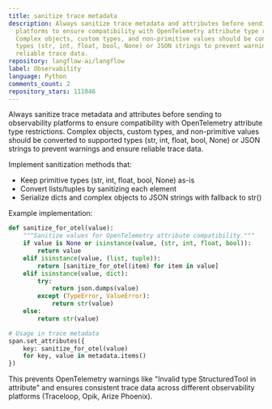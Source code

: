 ```yaml
---
title: sanitize trace metadata
description: Always sanitize trace metadata and attributes before sending to observability
  platforms to ensure compatibility with OpenTelemetry attribute type restrictions.
  Complex objects, custom types, and non-primitive values should be converted to supported
  types (str, int, float, bool, None) or JSON strings to prevent warnings and ensure
  reliable trace data.
repository: langflow-ai/langflow
label: Observability
language: Python
comments_count: 2
repository_stars: 111046
---
```


Always sanitize trace metadata and attributes before sending to observability platforms to ensure compatibility with OpenTelemetry attribute type restrictions. Complex objects, custom types, and non-primitive values should be converted to supported types (str, int, float, bool, None) or JSON strings to prevent warnings and ensure reliable trace data.

Implement sanitization methods that:
- Keep primitive types (str, int, float, bool, None) as-is
- Convert lists/tuples by sanitizing each element
- Serialize dicts and complex objects to JSON strings with fallback to str()

Example implementation:
```python
def sanitize_for_otel(value):
    """Sanitize values for OpenTelemetry attribute compatibility."""
    if value is None or isinstance(value, (str, int, float, bool)):
        return value
    elif isinstance(value, (list, tuple)):
        return [sanitize_for_otel(item) for item in value]
    elif isinstance(value, dict):
        try:
            return json.dumps(value)
        except (TypeError, ValueError):
            return str(value)
    else:
        return str(value)

# Usage in trace metadata
span.set_attributes({
    key: sanitize_for_otel(value) 
    for key, value in metadata.items()
})
```

This prevents OpenTelemetry warnings like "Invalid type StructuredTool in attribute" and ensures consistent trace data across different observability platforms (Traceloop, Opik, Arize Phoenix).